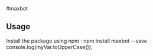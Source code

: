 
#maxbot
## Usage
Install the package using npm :
npm install maxbot --save
console.log(myVar.toUpperCase());
